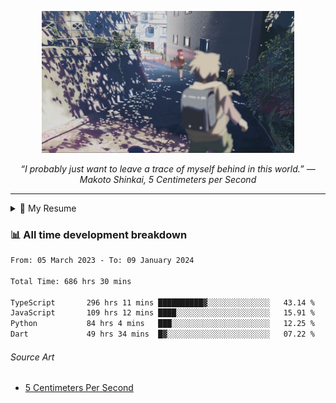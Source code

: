<p align="center"><img src="asset/header.jpg" width="80%"/></p>
<p align="center"><i>“I probably just want to leave a trace of myself behind in this world.” ― Makoto Shinkai, 5 Centimeters per Second</i></p>

---

<details>
  <summary>📃 My Resume</summary>

### Education

- 📖 **Computer Science**\
📆 10/2021 - present\
📍 **Thang Long University** - Hoang Mai, Hanoi, Vietnam

### Experience

<img align="right" src="https://img.shields.io/badge/Figma-F24E1E?style=flat&logo=figma&logoColor=white"/>
<img align="right" src="https://img.shields.io/badge/node.js-6DA55F?style=flat&logo=node.js&logoColor=white"/>
<img align="right" src="https://img.shields.io/badge/Next.js-black?style=flat&logo=next.js&logoColor=white"/>
<img align="right" src="https://img.shields.io/badge/TypeScript-007ACC?style=flat&logo=typescript&logoColor=white"/>


- 👨‍💻 **Frontend Web Intern**\
📆 07/2023 - present\
📍 **MQ ICT Solutions** - Hoang Mai, Hanoi, Vietnam
</details>

### 📊 All time development breakdown

<!--START_SECTION:waka-->

```txt
From: 05 March 2023 - To: 09 January 2024

Total Time: 686 hrs 30 mins

TypeScript       296 hrs 11 mins ██████████▓░░░░░░░░░░░░░░   43.14 %
JavaScript       109 hrs 12 mins ████░░░░░░░░░░░░░░░░░░░░░   15.91 %
Python           84 hrs 4 mins   ███░░░░░░░░░░░░░░░░░░░░░░   12.25 %
Dart             49 hrs 34 mins  █▓░░░░░░░░░░░░░░░░░░░░░░░   07.22 %
```

<!--END_SECTION:waka-->

###### Source Art

-  [5 Centimeters Per Second](https://wallhaven.cc/w/nrowq1)

